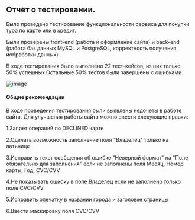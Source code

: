 ## Отчёт о тестировании.

Было проведено тестирование функциональности сервиса для покупки тура по карте или в кредит. 

Были проверены front-end (работа и оформление сайта) и back-end (работа баз данных MySQL и PostgreSQL, корректность получения иобработки данных).

В ходе тестирования было выполнено 22 тест-кейсов, из них только 50% успешных.Остальные 50% тестов были завершены с 
ошибками.

![image](https://user-images.githubusercontent.com/100189375/187467459-bda09b68-66e4-48cc-8284-0160909ba509.png)

#### Общие рекомендации
В ходе проведения тестирования были выявлены недочеты в работе сайта. Для улучшения работы сайта можно внести следующие правки:

1.Запрет операций по DECLINED карте

2.Сделать возможность заполнение поля "Владелец" только на латинице

3.Исправить текст сообщения об ошибке "Неверный формат" на "Поле обязательно для заполнения" если не заполнены поля Месяц, Номер карты, Год, CVC/CVV

4.Не показывать ошибку в поле Владелец если  не заполнено только поле CVC/CVV

5.Исправить опечатку в названии города и заголовке страницы

6.Ввести маскировку поля CVC/CVV
